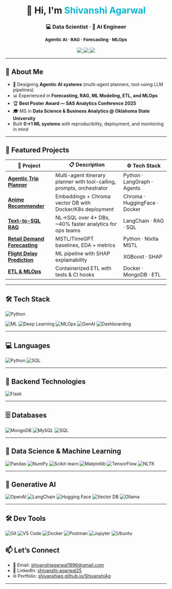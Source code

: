 <!-- Banner -->
<h1 align="center">👋 Hi, I'm <span style="color:#06b6d4;">Shivanshi Agarwal</span></h1>

<h3 align="center">
💻 Data Scientist · 🤖 AI Engineer  
  
<sub>Agentic AI · RAG · Forecasting · MLOps</sub>
</h3>

<p align="center">
  <a href="https://shivanshiag.github.io/ShivanshiAg/">
    <img src="https://img.shields.io/badge/🌐 Portfolio-%2306b6d4?style=for-the-badge&logo=githubpages&logoColor=white" />
  </a>
  <a href="https://www.linkedin.com/in/shivanshi-agarwal25/">
    <img src="https://img.shields.io/badge/💼 LinkedIn-%230A66C2?style=for-the-badge&logo=linkedin&logoColor=white" />
  </a>
  <a href="mailto:shivanshiagarwal1996@gmail.com">
    <img src="https://img.shields.io/badge/📩 Email-%23EA4335?style=for-the-badge&logo=gmail&logoColor=white" />
  </a>
</p>

---

## 🧠 About Me

- 🧩 Designing **Agentic AI systems** (multi-agent planners, tool-using LLM pipelines)
- 📊 Experienced in **Forecasting, RAG, ML Modeling, ETL, and MLOps**
- 🏆 **Best Poster Award — SAS Analytics Conference 2025**
- 🎓 MS in **Data Science & Business Analytics @ Oklahoma State University**
- Built **0→1 ML systems** with reproducibility, deployment, and monitoring in mind 

---

## 🚀 Featured Projects

| 🧠 Project | 📋 Description | ⚙️ Tech Stack |
|---|---|---|
| [**Agentic Trip Planner**](https://github.com/ShivanshiAg/AI_Trip_Plannner) | Multi-agent itinerary planner with tool-calling, prompts, orchestrator | Python · LangGraph · Agents |
| [**Anime Recommender**](https://github.com/ShivanshiAg/ANIME-RECOMMENDER) | Embeddings + Chroma vector DB with Docker/K8s deployment | Chroma · HuggingFace · Docker |
| [**Text-to-SQL RAG**](https://github.com/ShivanshiAg?tab=repositories) | NL→SQL over 4+ DBs, ~40% faster analytics for ops teams | LangChain · RAG · SQL |
| [**Retail Demand Forecasting**](https://github.com/ShivanshiAg/Retail-Supply-Chain-Analytics-Demand-Forecasting-Prediction) | MSTL/TimeGPT baselines, EDA + metrics | Python · Nixtla MSTL |
| [**Flight Delay Prediction**](https://github.com/ShivanshiAg/Flight_delay_EDA_Prediction) | ML pipeline with SHAP explainability | XGBoost · SHAP |
| [**ETL & MLOps**](https://github.com/ShivanshiAg/ETL_MLOps) | Containerized ETL with tests & CI hooks | Docker · MongoDB · ETL |

---

## 🛠️ Tech Stack  

![Python](https://img.shields.io/badge/Python-3.9-blue?logo=python&logoColor=white)

![ML](https://img.shields.io/badge/ML-Scikit--learn%20%7C%20XGBoost-orange?logo=scikit-learn)
![Deep Learning](https://img.shields.io/badge/DL-PyTorch%20%7C%20TensorFlow-red?logo=pytorch)
![MLOps](https://img.shields.io/badge/MLOps-MLflow%20%7C%20Docker%20%7C%20AWS-success?logo=docker)
![GenAI](https://img.shields.io/badge/GenAI-LangChain%20%7C%20OpenAI%20%7C%20Gemini-purple?logo=openai)
![Dashboarding](https://img.shields.io/badge/BI-Tableau%20%7C%20Power%20BI-yellow?logo=tableau)

---
## 💻 Languages  
![Python](https://img.shields.io/badge/-Python-3776AB?style=flat&logo=python)
![SQL](https://img.shields.io/badge/-SQL-003B57?style=flat&logo=database&logoColor=white)

---

## 🚀 Backend Technologies  
![Flask](https://img.shields.io/badge/-Flask-000000?style=flat-square&logo=flask&logoColor=white)

---

## 🗄️ Databases  
![MongoDB](https://img.shields.io/badge/-MongoDB-47A248?style=flat-square&logo=mongodb&logoColor=white)
![MySQL](https://img.shields.io/badge/-MySQL-4479A1?style=flat-square&logo=mysql&logoColor=white)
![SQL](https://img.shields.io/badge/SQL-Postgres%20%7C%20Snowflake-informational?logo=postgresql)

---

## 🧠 Data Science & Machine Learning  
![Pandas](https://img.shields.io/badge/-Pandas-150458?style=flat-square&logo=pandas&logoColor=white)
![NumPy](https://img.shields.io/badge/-NumPy-013243?style=flat-square&logo=numpy&logoColor=white)
![Scikit-learn](https://img.shields.io/badge/-Scikit--Learn-F7931E?style=flat-square&logo=scikit-learn&logoColor=white)
![Matplotlib](https://img.shields.io/badge/-Matplotlib-11557C?style=flat-square&logo=matplotlib&logoColor=white)
![TensorFlow](https://img.shields.io/badge/-TensorFlow-FF6F00?style=flat-square&logo=tensorflow&logoColor=white)
![NLTK](https://img.shields.io/badge/-NLTK-00A67E?style=flat-square&logo=nltk&logoColor=white)

---

## 🤖 Generative AI  
![OpenAI](https://img.shields.io/badge/-OpenAI-412991?style=flat-square&logo=openai&logoColor=white)
![LangChain](https://img.shields.io/badge/-LangChain-000000?style=flat-square&logo=langchain&logoColor=white)
![Hugging Face](https://img.shields.io/badge/-HuggingFace-FFD21F?style=flat-square&logo=huggingface&logoColor=black)
![Vector DB](https://img.shields.io/badge/-ChromaDB-00B2FF?style=flat-square)
![Ollama](https://img.shields.io/badge/-Ollama-24292E?style=flat-square&logo=github)

---

## 🛠️ Dev Tools  
![Git](https://img.shields.io/badge/-Git-F05032?style=flat-square&logo=git&logoColor=white)
![VS Code](https://img.shields.io/badge/-VS_Code-007ACC?style=flat-square&logo=visual-studio-code&logoColor=white)
![Docker](https://img.shields.io/badge/-Docker-2496ED?style=flat-square&logo=docker&logoColor=white)
![Postman](https://img.shields.io/badge/-Postman-FF6C37?style=flat-square&logo=postman&logoColor=white)
![Jupyter](https://img.shields.io/badge/-Jupyter-F37626?style=flat-square&logo=jupyter&logoColor=white)
![Ubuntu](https://img.shields.io/badge/-Ubuntu-E95420?style=flat-square&logo=ubuntu&logoColor=white)


## 📫 Let’s Connect

- 📧 Email: [shivanshiagarwal1996@gmail.com](mailto:shivanshiagarwal1996@gmail.com)  
- 💼 LinkedIn: [shivanshi-agarwal25](https://www.linkedin.com/in/shivanshi-agarwal25/)  
- 🌐 Portfolio: [shivanshiag.github.io/ShivanshiAg](https://shivanshiag.github.io/ShivanshiAg/)

---


